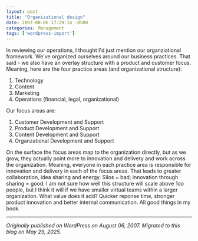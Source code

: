 ```yaml
---
layout: post
title: "Organizational design"
date: 2007-08-06 17:29:14 -0500
categories: Management
tags: ['wordpress-import']
---
```


In reviewing our operations, I thought I'd just mention our organziational framework. We've organized ourselves around our business practices. That said - we also have an overlay structure with a product and customer focus. Meaning, here are the four practice areas (and organizational structure): 

  1. Technology
  2. Content
  3. Marketing
  4. Operations (financial, legal, organizational)

Our focus areas are: 
  1. Customer Development and Support
  2. Product Development and Support
  3. Content Development and Support
  4. Organzational Development and Support

On the surface the focus areas map to the organization directly, but as we grow, they actually point more to innovation and delivery and work across the organization. Meaning, everyone in each practice area is responsible for innovation and delivery in each of the focus areas. That leads to greater collaboration, idea sharing and energy. Silos = bad; innovation through sharing = good. I am not sure how well this structure will scale above 1oo people, but I think it will if we have smaller virtual teams within a larger organization. What value does it add? Quicker reponse time, stronger product innovation and better internal communication. All good things in my book.

---

*Originally published on WordPress on August 06, 2007. Migrated to this blog on May 29, 2025.*
